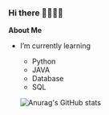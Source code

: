 ### Hi there 🍓🍊🍌🥝
**About Me**

- I’m currently learning
    - Python
    - JAVA
    - Database
    - SQL
   
    
    ![Anurag's GitHub stats](https://github-readme-stats.vercel.app/api?username=blacklabf&show_icons=true&theme=radical)

<!--
**blacklabf/blacklabf** is a ✨ _special_ ✨ repository because its `README.md` (this file) appears on your GitHub profile.


**About Me**

- I’m currently learning
    - JAVA
    - SQL
    - JAVA
    - JSP & 서블릿
